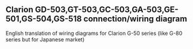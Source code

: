 
## Clarion GD-503,GT-503,GC-503,GA-503,GE-501,GS-504,GS-518 connection/wiring diagram

English translation of wiring diagrams for Clarion G-50 series (like G-80 series but for Japanese market)
